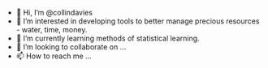 - 👋 Hi, I’m @collindavies
- 👀 I’m interested in developing tools to better manage precious resources - water, time, money.
- 🌱 I’m currently learning methods of statistical learning.
- 💞️ I’m looking to collaborate on ...
- 📫 How to reach me ...

<!---
collindavies/collindavies is a ✨ special ✨ repository because its `README.md` (this file) appears on your GitHub profile.
You can click the Preview link to take a look at your changes.
--->
